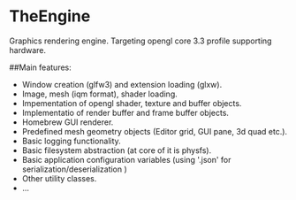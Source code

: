 # TheEngine
Graphics rendering engine. Targeting opengl core 3.3 profile supporting hardware.

##Main features:
* Window creation (glfw3) and extension loading (glxw).
* Image, mesh (iqm format), shader loading.
* Impementation of opengl shader, texture and buffer objects.
* Implementatio of render buffer and frame buffer objects.
* Homebrew GUI renderer.
* Predefined mesh geometry objects (Editor grid, GUI pane, 3d quad etc.).
* Basic logging functionality.
* Basic filesystem abstraction (at core of it is physfs).
* Basic application configuration variables (using '.json' for serialization/deserialization )
* Other utility classes.
* ...
